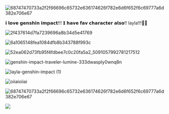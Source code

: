 ![68747470733a2f2f66696c65732e636174626f782e6d6f652f6c69777a6d382e706e67](https://github.com/user-attachments/assets/7604b1b3-46d9-4f38-8cf4-fc90acc75bb0)



𝗶 𝗹𝗼𝘃𝗲 𝗴𝗲𝗻𝘀𝗵𝗶𝗻 𝗶𝗺𝗽𝗮𝗰𝘁!!! 𝗜 𝗵𝗮𝘃𝗲 𝗳𝗮𝘃 𝗰𝗵𝗮𝗿𝗮𝗰𝘁𝗲𝗿 𝗮𝗹𝘀𝗼!! layla!!!🌸🦋  


![2f437614d7fa7239696a8b34d5e41769](https://github.com/user-attachments/assets/83064003-823a-484f-b2f6-67b5efe30b5d)


![6a1065148fea1084dfb8b343788f993c](https://github.com/user-attachments/assets/ca21f08a-6925-4d64-a52b-fdcfad17bd4f)




![52ea062d73fb95f4fdbee7c0c20fa5a2_5091057992781217512](https://github.com/user-attachments/assets/8f190994-f79b-40b5-b772-e72272649fce)




![genshin-impact-traveler-lumine-333dwasply0wnq8n](https://github.com/user-attachments/assets/cb19609e-e3a6-40d2-80ee-5b07a79d4495)


![layla-genshin-impact (1)](https://github.com/user-attachments/assets/858dc1a1-d26f-4f04-9171-4ecc2c476145)






![oiiaioiiai](https://github.com/user-attachments/assets/c94f2d22-b784-4392-a6b3-7ae1a5ba14be)




![68747470733a2f2f66696c65732e636174626f782e6d6f652f6c69777a6d382e706e67](https://github.com/user-attachments/assets/e7c17a16-03e8-4fc4-a175-111d5a143c76)




![](https://komarev.com/ghpvc/?username=your-github-username&color=blue)




